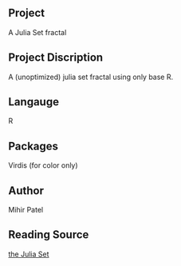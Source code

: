 Project
--------
A Julia Set fractal

Project Discription
--------------------
A (unoptimized) julia set fractal using only base R.

Langauge
---------
R

Packages
--------
Virdis (for color only)

Author
------
Mihir Patel

Reading Source
------
[the Julia Set](https://en.wikipedia.org/wiki/Julia_set)
